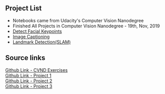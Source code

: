 ## Project List
- Notebooks came from Udacity's Computer Vision Nanodegree  
- Finished All Projects in Computer Vision Nanodegree - 19th, Nov, 2019  
- [Detect Facial Keypoints](https://github.com/sijoonlee/deep_learning/tree/master/cvnd/P1_Facial_Keypoints)  
- [Image Captioning](https://github.com/sijoonlee/deep_learning/tree/master/cvnd/P2_image_captioning)  
- [Landmark Detection(SLAM)](https://github.com/sijoonlee/deep_learning/tree/master/cvnd/P3_Implement_SLAM)  
  
## Source links  
[Github Link - CVND Exercises](https://github.com/udacity/CVND_Exercises)  
[Github Link - Project 1](https://github.com/udacity/P1_Facial_Keypoints)  
[Github Link - Project 2](https://github.com/udacity/CVND---Image-Captioning-Project)  
[Github Link - Project 3](https://github.com/udacity/P3_Implement_SLAM)  
